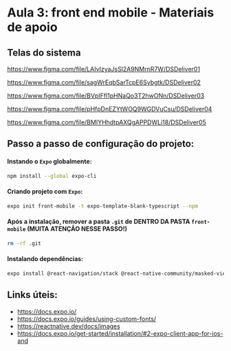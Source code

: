 # Aula 3: front end mobile - Materiais de apoio

## Telas do sistema

https://www.figma.com/file/LAIvIzyaJsSl2A9NMrnR7W/DSDeliver01

https://www.figma.com/file/sagWrEqbSarTcpE6Sybgtk/DSDeliver02

https://www.figma.com/file/BVpIFfl1pHNaQo3T2hwONn/DSDeliver03

https://www.figma.com/file/pHfpDnEZYtWOQ9WGDVuCsu/DSDeliver04

https://www.figma.com/file/BMIYHhdtpAXQgAPPDWLi18/DSDeliver05

## Passo a passo de configuração do projeto:

#### Instando o `Expo` globalmente:
```bash
npm install --global expo-cli
```
#### Criando projeto com `Expo`:
```bash
expo init front-mobile -t expo-template-blank-typescript --npm
```
#### Após a instalação,  remover a pasta `.git` de DENTRO DA PASTA `front-mobile`  (MUITA ATENÇÃO NESSE PASSO!)
```bash
rm -rf .git
```
#### Instalando dependências:
```bash
expo install @react-navigation/stack @react-native-community/masked-view react-native-screens react-native-gesture-handler @react-navigation/native expo-app-loading @expo-google-fonts/open-sans expo-font
```

## Links úteis:
- https://docs.expo.io/
- https://docs.expo.io/guides/using-custom-fonts/
- https://reactnative.dev/docs/images
- https://docs.expo.io/get-started/installation/#2-expo-client-app-for-ios-and
